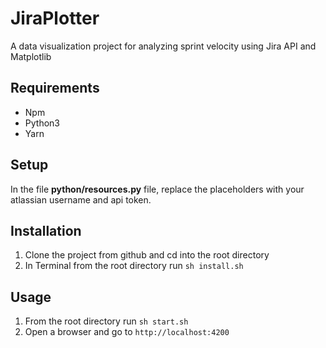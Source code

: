 # JiraPlotter
A data visualization project for analyzing sprint velocity using Jira API and Matplotlib

## Requirements
- Npm
- Python3
- Yarn
## Setup
In the file **python/resources.py** file, replace the placeholders with your atlassian username and api token.

## Installation
1. Clone the project from github and cd into the root directory
2. In Terminal from the root directory run `sh install.sh` 

## Usage
1. From the root directory run `sh start.sh`
2. Open a browser and go to `http://localhost:4200`
